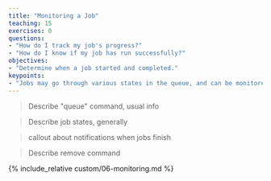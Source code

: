 ```yaml
---
title: "Monitoring a Job"
teaching: 15
exercises: 0
questions:
- "How do I track my job's progress?"  
- "How do I know if my job has run successfully?"
objectives:
- "Determine when a job started and completed."  
keypoints:
- "Jobs may go through various states in the queue, and can be monitored by a queue command." 
---
```


> Describe "queue" command, usual info

> Describe job states, generally

> callout about notifications when jobs finish

> Describe remove command

{% include_relative custom/06-monitoring.md %}
